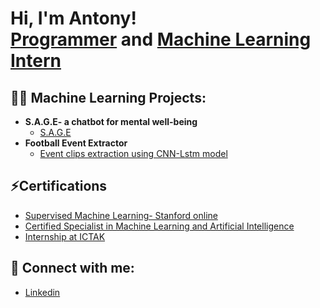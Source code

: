 <h1>Hi, I'm Antony! <br/><a href="https://github.com/wowstein">Programmer</a> and <a href="www.linkedin.com/in/antony-dominic-a934a027a">Machine Learning Intern</a>

<h2>👨‍💻 Machine Learning Projects:</h2>

- <b>S.A.G.E- a chatbot for mental well-being</b>
  - [S.A.G.E](https://github.com/wowstein/S.A.G.E)
- <b>Football Event Extractor</b>
  - [Event clips extraction using CNN-Lstm model](https://github.com/wowstein/Football-Event-Extraction) </b></i>

<h2>⚡Certifications</h2>

- [Supervised Machine Learning- Stanford online](https://www.coursera.org/account/accomplishments/verify/2FAQWH4U638N)
- [Certified Specialist in Machine Learning and Artificial Intelligence](https://retail.ictkerala.org/mod/simplecertificate/verify.php?code=65b89785-6d24-4e19-ba7e-1cf12d4f065b)
- [Internship at ICTAK](https://retail.ictkerala.org/mod/simplecertificate/verify.php?code=660be8ca-e64c-493a-9612-707b2d4f065b)

<h2> 🤳 Connect with me:</h2>

- [Linkedin](https://www.linkedin.com/in/antony-dominic-a934a027a/)
